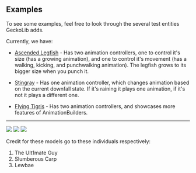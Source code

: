 ## Examples
To see some examples, feel free to look through the several test entities GeckoLib adds.

Currently, we have:

* [Ascended Legfish](https://github.com/bernie-g/geckolib/blob/master/src/main/java/software/bernie/geckolib/example/entity/AscendedLegfishEntity.java) - Has two animation controllers, one to control it's size (has a growing animation), and one to control it's movement (has a walking, kicking, and punchwalking animation). The legfish grows to its bigger size when you punch it.

* [Stingray](https://github.com/bernie-g/geckolib/blob/master/src/main/java/software/bernie/geckolib/example/entity/StingrayTestEntity.java) - Has one animation controller, which changes animation based on the current downfall state. If it's raining it plays one animation, if it's not it plays a different one.

* [Flying Tigris](https://github.com/bernie-g/geckolib/blob/master/src/main/java/software/bernie/geckolib/example/entity/TigrisEntity.java) - Has two animation controllers, and showcases more features of AnimationBuilders.

***

![](https://i.softwarelocker.net/QBA9sN.png)
![](https://i.softwarelocker.net/TNvYmu.png)
![](https://i.softwarelocker.net/YtpQYr.png)

Credit for these models go to these individuals respectively:

1. The Ult1mate Guy
2. Slumberous Carp
3. Lewbae

